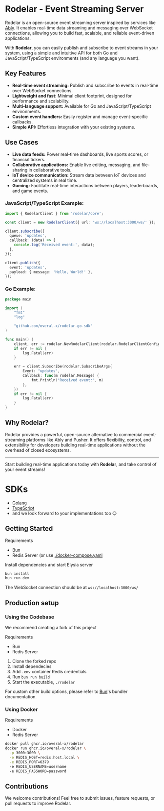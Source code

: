 # Rodelar - Event Streaming Server

Rodelar is an open-source event streaming server inspired by services like [Ably](https://ably.com). It enables real-time data streaming and messaging over WebSocket connections, allowing you to build fast, scalable, and reliable event-driven applications.

With **Rodelar**, you can easily publish and subscribe to event streams in your system, using a simple and intuitive API for both Go and JavaScript/TypeScript environments (and any language you want).

## Key Features
- **Real-time event streaming:** Publish and subscribe to events in real-time over WebSocket connections.
- **Lightweight and fast:** Minimal client footprint, designed for performance and scalability.
- **Multi-language support:** Available for Go and JavaScript/TypeScript environments.
- **Custom event handlers:** Easily register and manage event-specific callbacks.
- **Simple API:** Effortless integration with your existing systems.

## Use Cases
- **Live data feeds:** Power real-time dashboards, live sports scores, or financial tickers.
- **Collaborative applications:** Enable live editing, messaging, and file-sharing in collaborative tools.
- **IoT device communication:** Stream data between IoT devices and centralized systems in real time.
- **Gaming:** Facilitate real-time interactions between players, leaderboards, and game events.

### JavaScript/TypeScript Example:
```ts
import { RodelarClient } from 'rodelar/core';

const client = new RodelarClient({ url: 'ws://localhost:3000/ws/' });

client.subscribe({
  queue: 'updates',
  callback: (data) => {
    console.log('Received event:', data);
  },
});

client.publish({
  event: 'updates',
  payload: { message: 'Hello, World!' },
});
```

### Go Example:
```go
package main

import (
	"fmt"
	"log"

	"github.com/overal-x/rodelar-go-sdk"
)

func main() {
	client, err := rodelar.NewRodelarClient(rodelar.RodelarClientConfig{Url: "ws://localhost:3000/ws/"})
	if err != nil {
		log.Fatal(err)
	}

	err = client.Subscribe(rodelar.SubscribeArgs{
		Event: "updates",
		Callback: func(m rodelar.Message) {
			fmt.Println("Received event:", m)
		},
	})
	if err != nil {
		log.Fatal(err)
	}
}
```

## Why Rodelar?
Rodelar provides a powerful, open-source alternative to commercial event-streaming platforms like Ably and Pusher. It offers flexibility, control, and extensibility for developers building real-time applications without the overhead of closed ecosystems.

---

Start building real-time applications today with **Rodelar**, and take control of your event streams!

# SDKs
- [Golang](https://github.com/Overal-X/rodelar-go-sdk)
- [TypeScript](https://github.com/Overal-X/rodelar-ts-sdk)
- and we look forward to your implementations too 😉

## Getting Started

Requirements
- Bun
- Redis Server (or use [./docker-compose.yaml](./docker-compose.yaml)

Install dependencies and start Elysia server
```bash
bun install
bun run dev
```

The WebSocket connection should be at `ws://localhost:3000/ws/`

## Production setup

### Using the Codebase
We recommend creating a fork of this project

Requirements
- Bun
- Redis Server

1. Clone the forked repo
2. Install dependecies
3. Add `.env` container Redis credentials
4. Run `bun run build`
5. Start the executable, `./rodelar`

For custom other build options, please refer to [Bun](https://bun.sh/docs/bundler)'s bundler documentation.

### Using Docker

Requirements
- Docker
- Redis Server

```sh
docker pull ghcr.io/overal-x/rodelar
docker run ghcr.io/overal-x/rodelar \
  -p 3000:3000 \
  -e REDIS_HOST=redis.host.local \
  -e REDIS_PORT=6379
  -e REDIS_USERNAME=username
  -e REDIS_PASSWORD=password
```

## Contributions
We welcome contributions! Feel free to submit issues, feature requests, or pull requests to improve Rodelar.

